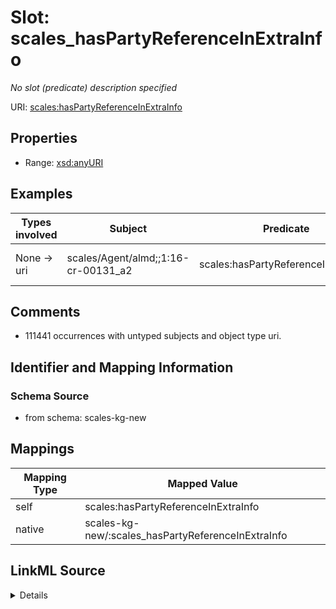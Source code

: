 

# Slot: scales_hasPartyReferenceInExtraInfo


_No slot (predicate) description specified_





URI: [scales:hasPartyReferenceInExtraInfo](http://schemas.scales-okn.org/rdf/scales#hasPartyReferenceInExtraInfo)



<!-- no inheritance hierarchy -->








## Properties

* Range: [xsd:anyURI](xsd:anyURI)






## Examples

| Types involved | Subject | Predicate | Object |
| --- | --- | --- | --- |
| None → uri | scales/Agent/almd;;1:16-cr-00131_a2 | scales:hasPartyReferenceInExtraInfo | scales/PartyEntity/SPID-INDUSTRY-ST-009-000009368 |


## Comments

* 111441 occurrences with untyped subjects and object type uri.

## Identifier and Mapping Information







### Schema Source


* from schema: scales-kg-new




## Mappings

| Mapping Type | Mapped Value |
| ---  | ---  |
| self | scales:hasPartyReferenceInExtraInfo |
| native | scales-kg-new/:scales_hasPartyReferenceInExtraInfo |




## LinkML Source

<details>
```yaml
name: scales_hasPartyReferenceInExtraInfo
description: No slot (predicate) description specified
comments:
- 111441 occurrences with untyped subjects and object type uri.
examples:
- description: None → uri
  object:
    example_object: scales/PartyEntity/SPID-INDUSTRY-ST-009-000009368
    example_object_type: uri
    example_predicate: scales:hasPartyReferenceInExtraInfo
    example_subject: scales/Agent/almd;;1:16-cr-00131_a2
    example_subject_type: None
from_schema: scales-kg-new
rank: 1000
slot_uri: scales:hasPartyReferenceInExtraInfo
alias: scales_hasPartyReferenceInExtraInfo
range: uri

```
</details>